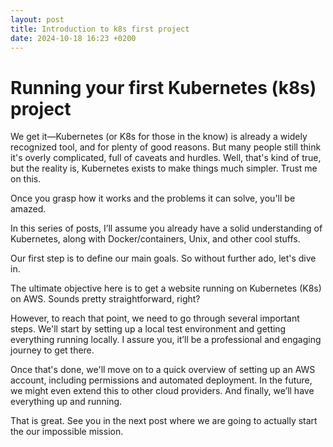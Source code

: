 ```yaml
---
layout: post
title: Introduction to k8s first project
date: 2024-10-18 16:23 +0200
---
```


# Running your first Kubernetes (k8s) project

We get it—Kubernetes (or K8s for those in the know) is already a widely recognized tool, and for plenty of good reasons. But many people still think it's overly complicated, full of caveats and hurdles. Well, that's kind of true, but the reality is, Kubernetes exists to make things much simpler. Trust me on this.

Once you grasp how it works and the problems it can solve, you'll be amazed.

In this series of posts, I’ll assume you already have a solid understanding of Kubernetes, along with Docker/containers, Unix, and other cool stuffs.

Our first step is to define our main goals. So without further ado, let's dive in.

The ultimate objective here is to get a website running on Kubernetes (K8s) on AWS. Sounds pretty straightforward, right?

However, to reach that point, we need to go through several important steps. We'll start by setting up a local test environment and getting everything running locally. I assure you, it’ll be a professional and engaging journey to get there.

Once that's done, we'll move on to a quick overview of setting up an AWS account, including permissions and automated deployment. In the future, we might even extend this to other cloud providers. And finally, we’ll have everything up and running.

That is great. See you in the next post where we are going to actually start the our impossible mission.

